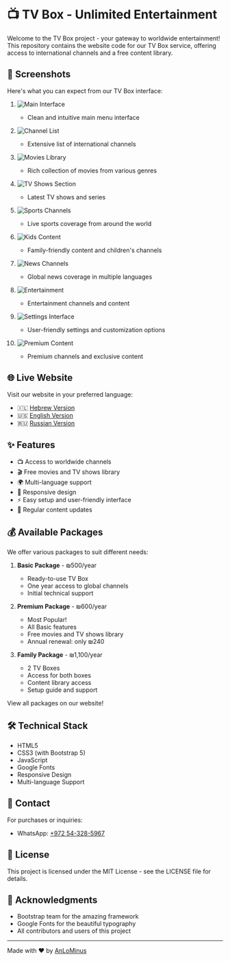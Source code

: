 # 📺 TV Box - Unlimited Entertainment

Welcome to the TV Box project - your gateway to worldwide entertainment! This repository contains the website code for our TV Box service, offering access to international channels and a free content library.


## 📸 Screenshots

Here's what you can expect from our TV Box interface:

1. ![Main Interface](Screenshots/1.jpg)
   - Clean and intuitive main menu interface

2. ![Channel List](Screenshots/2.jpg)
   - Extensive list of international channels

3. ![Movies Library](Screenshots/3.jpg)
   - Rich collection of movies from various genres

4. ![TV Shows Section](Screenshots/4.jpg)
   - Latest TV shows and series

5. ![Sports Channels](Screenshots/5.jpg)
   - Live sports coverage from around the world

6. ![Kids Content](Screenshots/6.jpg)
   - Family-friendly content and children's channels

7. ![News Channels](Screenshots/7.jpg)
   - Global news coverage in multiple languages

8. ![Entertainment](Screenshots/8.jpg)
   - Entertainment channels and content

9. ![Settings Interface](Screenshots/9.jpg)
   - User-friendly settings and customization options

10. ![Premium Content](Screenshots/10.jpg)
    - Premium channels and exclusive content

## 🌐 Live Website

Visit our website in your preferred language:
- 🇮🇱 [Hebrew Version](https://anlominus.github.io/TV/)
- 🇺🇸 [English Version](https://anlominus.github.io/TV/english.html)
- 🇷🇺 [Russian Version](https://anlominus.github.io/TV/russian.html)

## ✨ Features

- 📺 Access to worldwide channels
- 🎬 Free movies and TV shows library
- 🌍 Multi-language support
- 📱 Responsive design
- ⚡ Easy setup and user-friendly interface
- 🔄 Regular content updates

## 💰 Available Packages

We offer various packages to suit different needs:

1. **Basic Package** - ₪500/year
   - Ready-to-use TV Box
   - One year access to global channels
   - Initial technical support

2. **Premium Package** - ₪600/year
   - Most Popular! 
   - All Basic features
   - Free movies and TV shows library
   - Annual renewal: only ₪240

3. **Family Package** - ₪1,100/year
   - 2 TV Boxes
   - Access for both boxes
   - Content library access
   - Setup guide and support

View all packages on our website!

## 🛠️ Technical Stack

- HTML5
- CSS3 (with Bootstrap 5)
- JavaScript
- Google Fonts
- Responsive Design
- Multi-language Support

## 📱 Contact

For purchases or inquiries:
- WhatsApp: [+972 54-328-5967](https://wa.me/972543285967)

## 📄 License

This project is licensed under the MIT License - see the LICENSE file for details.

## 🙏 Acknowledgments

- Bootstrap team for the amazing framework
- Google Fonts for the beautiful typography
- All contributors and users of this project

---

Made with ❤️ by [AnLoMinus](https://github.com/AnLoMinus)
